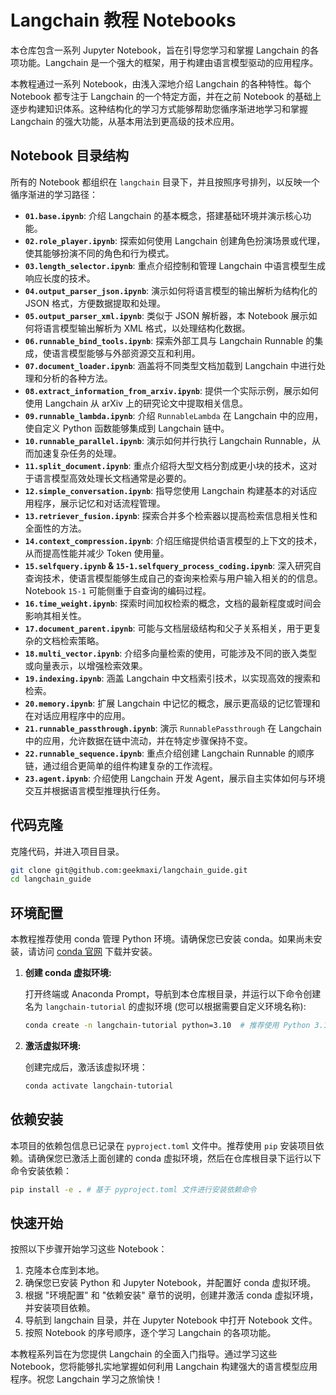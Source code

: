 # Langchain 教程 Notebooks

本仓库包含一系列 Jupyter Notebook，旨在引导您学习和掌握 Langchain 的各项功能。Langchain 是一个强大的框架，用于构建由语言模型驱动的应用程序。

本教程通过一系列 Notebook，由浅入深地介绍 Langchain 的各种特性。每个 Notebook 都专注于 Langchain 的一个特定方面，并在之前 Notebook 的基础上逐步构建知识体系。这种结构化的学习方式能够帮助您循序渐进地学习和掌握 Langchain 的强大功能，从基本用法到更高级的技术应用。

## Notebook 目录结构

所有的 Notebook 都组织在 `langchain` 目录下，并且按照序号排列，以反映一个循序渐进的学习路径：
*   **`01.base.ipynb`**:  介绍 Langchain 的基本概念，搭建基础环境并演示核心功能。
*   **`02.role_player.ipynb`**:  探索如何使用 Langchain 创建角色扮演场景或代理，使其能够扮演不同的角色和行为模式。
*   **`03.length_selector.ipynb`**:  重点介绍控制和管理 Langchain 中语言模型生成响应长度的技术。
*   **`04.output_parser_json.ipynb`**:  演示如何将语言模型的输出解析为结构化的 JSON 格式，方便数据提取和处理。
*   **`05.output_parser_xml.ipynb`**:  类似于 JSON 解析器，本 Notebook 展示如何将语言模型输出解析为 XML 格式，以处理结构化数据。
*   **`06.runnable_bind_tools.ipynb`**:  探索外部工具与 Langchain Runnable 的集成，使语言模型能够与外部资源交互和利用。
*   **`07.document_loader.ipynb`**:  涵盖将不同类型文档加载到 Langchain 中进行处理和分析的各种方法。
*   **`08.extract_information_from_arxiv.ipynb`**:  提供一个实际示例，展示如何使用 Langchain 从 arXiv 上的研究论文中提取相关信息。
*   **`09.runnable_lambda.ipynb`**:  介绍 `RunnableLambda` 在 Langchain 中的应用，使自定义 Python 函数能够集成到 Langchain 链中。
*   **`10.runnable_parallel.ipynb`**:  演示如何并行执行 Langchain Runnable，从而加速复杂任务的处理。
*   **`11.split_document.ipynb`**:  重点介绍将大型文档分割成更小块的技术，这对于语言模型高效处理长文档通常是必要的。
*   **`12.simple_conversation.ipynb`**:  指导您使用 Langchain 构建基本的对话应用程序，展示记忆和对话流程管理。
*   **`13.retriever_fusion.ipynb`**:  探索合并多个检索器以提高检索信息相关性和全面性的方法。
*   **`14.context_compression.ipynb`**:  介绍压缩提供给语言模型的上下文的技术，从而提高性能并减少 Token 使用量。
*   **`15.selfquery.ipynb` & `15-1.selfquery_process_coding.ipynb`**:  深入研究自查询技术，使语言模型能够生成自己的查询来检索与用户输入相关的的信息。Notebook `15-1` 可能侧重于自查询的编码过程。
*   **`16.time_weight.ipynb`**:  探索时间加权检索的概念，文档的最新程度或时间会影响其相关性。
*   **`17.document_parent.ipynb`**:  可能与文档层级结构和父子关系相关，用于更复杂的文档检索策略。
*   **`18.multi_vector.ipynb`**:  介绍多向量检索的使用，可能涉及不同的嵌入类型或向量表示，以增强检索效果。
*   **`19.indexing.ipynb`**:  涵盖 Langchain 中文档索引技术，以实现高效的搜索和检索。
*   **`20.memory.ipynb`**:  扩展 Langchain 中记忆的概念，展示更高级的记忆管理和在对话应用程序中的应用。
*   **`21.runnable_passthrough.ipynb`**:  演示 `RunnablePassthrough` 在 Langchain 中的应用，允许数据在链中流动，并在特定步骤保持不变。
*   **`22.runnable_sequence.ipynb`**:  重点介绍创建 Langchain Runnable 的顺序链，通过组合更简单的组件构建复杂的工作流程。
*   **`23.agent.ipynb`**:  介绍使用 Langchain 开发 Agent，展示自主实体如何与环境交互并根据语言模型推理执行任务。

## 代码克隆

克隆代码，并进入项目目录。

```bash
git clone git@github.com:geekmaxi/langchain_guide.git
cd langchain_guide
```

## 环境配置

本教程推荐使用 conda 管理 Python 环境。请确保您已安装 conda。如果尚未安装，请访问 [conda 官网](https://docs.conda.io/en/latest/miniconda.html) 下载并安装。

1.  **创建 conda 虚拟环境:**

    打开终端或 Anaconda Prompt，导航到本仓库根目录，并运行以下命令创建名为 `langchain-tutorial` 的虚拟环境 (您可以根据需要自定义环境名称):

    ```bash
    conda create -n langchain-tutorial python=3.10  # 推荐使用 Python 3.10 或更高版本
    ```

2.  **激活虚拟环境:**

    创建完成后，激活该虚拟环境：

    ```bash
    conda activate langchain-tutorial
    ```

## 依赖安装

本项目的依赖包信息已记录在 `pyproject.toml` 文件中。推荐使用 `pip` 安装项目依赖。请确保您已激活上面创建的 conda 虚拟环境，然后在仓库根目录下运行以下命令安装依赖：

```bash
pip install -e . # 基于 pyproject.toml 文件进行安装依赖命令
```

## 快速开始
按照以下步骤开始学习这些 Notebook：

1. 克隆本仓库到本地。
1. 确保您已安装 Python 和 Jupyter Notebook，并配置好 conda 虚拟环境。
1. 根据 "环境配置" 和 "依赖安装" 章节的说明，创建并激活 conda 虚拟环境，并安装项目依赖。
1. 导航到 langchain 目录，并在 Jupyter Notebook 中打开 Notebook 文件。
1. 按照 Notebook 的序号顺序，逐个学习 Langchain 的各项功能。

本教程系列旨在为您提供 Langchain 的全面入门指导。通过学习这些 Notebook，您将能够扎实地掌握如何利用 Langchain 构建强大的语言模型应用程序。祝您 Langchain 学习之旅愉快！

